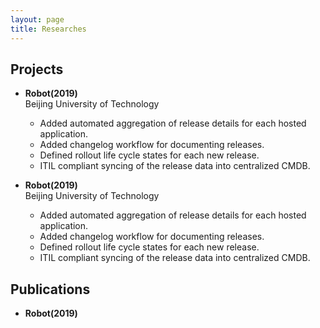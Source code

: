 ```yaml
---
layout: page
title: Researches
---
```

## <i class="fa fa-cubes" aria-hidden="true"></i> Projects  

* **Robot(2019)**  
  Beijing University of Technology

  - Added automated aggregation of release details for each hosted application.
  - Added changelog workflow for documenting releases.
  - Defined rollout life cycle states for each new release.
  - ITIL compliant syncing of the release data into centralized CMDB. 

* **Robot(2019)**  
  Beijing University of Technology

  - Added automated aggregation of release details for each hosted application.
  - Added changelog workflow for documenting releases.
  - Defined rollout life cycle states for each new release.
  - ITIL compliant syncing of the release data into centralized CMDB.
  
## <i class="fa fa-align-left" aria-hidden="true"></i> Publications  

* **Robot(2019)**  
